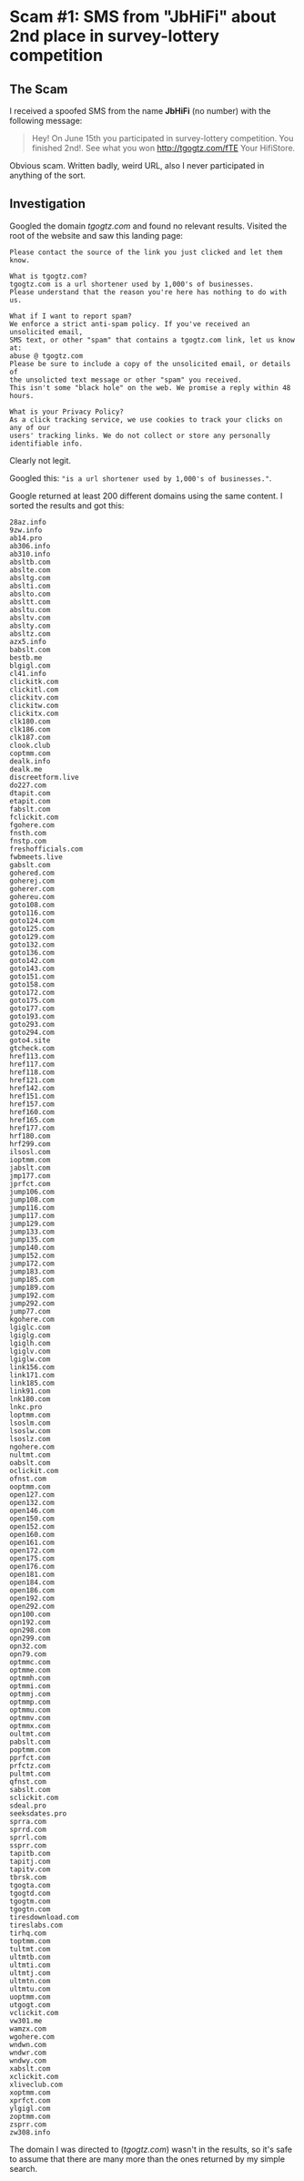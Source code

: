 # Scam #1: SMS from "JbHiFi" about 2nd place in survey-lottery competition

## The Scam
I received a spoofed SMS from the name **JbHiFi** (no number) with the following message:
> Hey! On June 15th you participated in survey-lottery competition. You finished 2nd!. See what you won http://tgogtz.com/fTE Your HifiStore.

Obvious scam. Written badly, weird URL, also I never participated in anything of the sort.

## Investigation

Googled the domain *tgogtz.com* and found no relevant results. Visited the root of the website and saw this landing page:

```Oops! You've reached an invalid link
Please contact the source of the link you just clicked and let them know.

What is tgogtz.com?
tgogtz.com is a url shortener used by 1,000's of businesses.
Please understand that the reason you're here has nothing to do with us.

What if I want to report spam?
We enforce a strict anti-spam policy. If you've received an unsolicited email,
SMS text, or other "spam" that contains a tgogtz.com link, let us know at:
abuse @ tgogtz.com
Please be sure to include a copy of the unsolicited email, or details of
the unsolicted text message or other "spam" you received.
This isn't some "black hole" on the web. We promise a reply within 48 hours.

What is your Privacy Policy?
As a click tracking service, we use cookies to track your clicks on any of our
users' tracking links. We do not collect or store any personally identifiable info.
```

Clearly not legit.

Googled this: `"is a url shortener used by 1,000's of businesses."`.

Google returned at least 200 different domains using the same content. I sorted the results and got this:

```
28az.info
9zw.info
ab14.pro
ab306.info
ab310.info
absltb.com
abslte.com
absltg.com
abslti.com
abslto.com
absltt.com
absltu.com
absltv.com
abslty.com
absltz.com
azx5.info
babslt.com
bestb.me
blgigl.com
cl41.info
clickitk.com
clickitl.com
clickitv.com
clickitw.com
clickitx.com
clk180.com
clk186.com
clk187.com
clook.club
coptmm.com
dealk.info
dealk.me
discreetform.live
do227.com
dtapit.com
etapit.com
fabslt.com
fclickit.com
fgohere.com
fnsth.com
fnstp.com
freshofficials.com
fwbmeets.live
gabslt.com
gohered.com
goherej.com
goherer.com
gohereu.com
goto108.com
goto116.com
goto124.com
goto125.com
goto129.com
goto132.com
goto136.com
goto142.com
goto143.com
goto151.com
goto158.com
goto172.com
goto175.com
goto177.com
goto193.com
goto293.com
goto294.com
goto4.site
gtcheck.com
href113.com
href117.com
href118.com
href121.com
href142.com
href151.com
href157.com
href160.com
href165.com
href177.com
hrf180.com
hrf299.com
ilsosl.com
ioptmm.com
jabslt.com
jmp177.com
jprfct.com
jump106.com
jump108.com
jump116.com
jump117.com
jump129.com
jump133.com
jump135.com
jump140.com
jump152.com
jump172.com
jump183.com
jump185.com
jump189.com
jump192.com
jump292.com
jump77.com
kgohere.com
lgiglc.com
lgiglg.com
lgiglh.com
lgiglv.com
lgiglw.com
link156.com
link171.com
link185.com
link91.com
lnk180.com
lnkc.pro
loptmm.com
lsoslm.com
lsoslw.com
lsoslz.com
ngohere.com
nultmt.com
oabslt.com
oclickit.com
ofnst.com
ooptmm.com
open127.com
open132.com
open146.com
open150.com
open152.com
open160.com
open161.com
open172.com
open175.com
open176.com
open181.com
open184.com
open186.com
open192.com
open292.com
opn100.com
opn192.com
opn298.com
opn299.com
opn32.com
opn79.com
optmmc.com
optmme.com
optmmh.com
optmmi.com
optmmj.com
optmmp.com
optmmu.com
optmmv.com
optmmx.com
oultmt.com
pabslt.com
poptmm.com
pprfct.com
prfctz.com
pultmt.com
qfnst.com
sabslt.com
sclickit.com
sdeal.pro
seeksdates.pro
sprra.com
sprrd.com
sprrl.com
ssprr.com
tapitb.com
tapitj.com
tapitv.com
tbrsk.com
tgogta.com
tgogtd.com
tgogtm.com
tgogtn.com
tiresdownload.com
tireslabs.com
tirhq.com
toptmm.com
tultmt.com
ultmtb.com
ultmti.com
ultmtj.com
ultmtn.com
ultmtu.com
uoptmm.com
utgogt.com
vclickit.com
vw301.me
wamzx.com
wgohere.com
wndwn.com
wndwr.com
wndwy.com
xabslt.com
xclickit.com
xliveclub.com
xoptmm.com
xprfct.com
ylgigl.com
zoptmm.com
zsprr.com
zw308.info
```

The domain I was directed to (*tgogtz.com*) wasn't in the results, so it's safe to assume that there are many more than the ones returned by my simple search.

